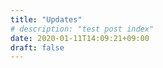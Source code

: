 ```yaml
---
title: "Updates"
# description: "test post index"
date: 2020-01-11T14:09:21+09:00 
draft: false
---
```


